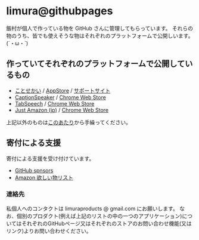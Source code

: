 # limura@githubpages

飯村が個人で作っている物を GitHub さんに管理してもらっています。
それらの物のうち、皆でも使えそうな物はそれぞれのプラットフォームで公開しいます。(´・ω・`)

## 作っていてそれぞれのプラットフォームで公開しているもの

- [ことせかい](https://github.com/limura/NovelSpeaker) / [AppStore](https://apps.apple.com/jp/app/%E3%81%93%E3%81%A8%E3%81%9B%E3%81%8B%E3%81%84/id914344185) / [サポートサイト](https://limura.github.io/NovelSpeaker/)
- [CaptionSpeaker](https://github.com/limura/CaptionSpeaker) / [Chrome Web Store](https://chrome.google.com/webstore/detail/captionspeaker/infafaffjndfcflcoemolnggghgoodce)
- [TabSpeech](https://github.com/limura/TabSpeech) / [Chrome Web Store](https://chrome.google.com/webstore/detail/tabspeech/ccojlmmbakjcoddbepmmogiobbmmhmjc)
- [Just Amazon (jp)](https://github.com/limura/JustAmazonCoJP) / [Chrome Web Store](https://chrome.google.com/webstore/detail/just-amazon-jp/onlpmlkjcaeiajmonbeioinniidpiooa)

上記以外のものは[このあたり](https://github.com/limura?tab=repositories)から手繰ってください。

## 寄付による支援

寄付による支援を受け付けています。

- [GitHub spnsors](https://github.com/sponsors/limura)
- [Amazon 欲しい物リスト](http://amzn.asia/5arphrL)

### 連絡先

私個人へのコンタクトは limuraproducts @ gmail.com にお願いします。
なお、個別のプロダクト(例えば上記のリストの中の一つのアプリケーション)についてはそれぞれのGitHubページ又はそれぞれのストアのお問い合わせ機能(又はリンク)よりお問い合わせください。

